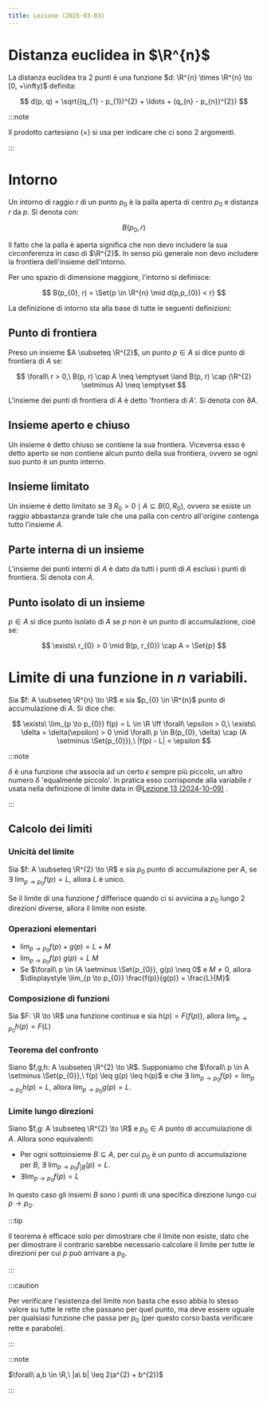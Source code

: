 ```yaml
---
title: Lezione (2025-03-03)
---
```


# Distanza euclidea in $\R^{n}$

La distanza euclidea tra 2 punti è una funzione
$d: \R^{n} \times \R^{n} \to [0, +\infty)$ definita:

$$
d(p, q) = \sqrt{(q_{1} - p_{1})^{2} + \ldots + (q_{n} - p_{n})^{2}}
$$

:::note

Il prodotto cartesiano ($\times$) si usa per indicare che ci sono 2 argomenti.

:::

# Intorno

Un intorno di raggio $r$ di un punto $p_{0}$ è la palla aperta di centro $p_{0}$
e distanza $r$ da $p$. Si denota con:

$$
B(p_{0}, r)
$$

<!-- ![Intorno di p0 in R^3](uploads/95e5342c-9c9b-4504-8588-8372b290017a/d02f4724-a31c-4f4a-a230-084004ad7d66/Screenshot_20250319_180903.png " =726x331") -->

Il fatto che la palla è aperta significa che non devo includere la sua
circonferenza in caso di $\R^{2}$. In senso più generale non devo includere la
frontiera dell'insieme dell'intorno.

Per uno spazio di dimensione maggiore, l'intorno si definisce:

$$
B(p_{0}, r) = \Set{p \in \R^{n} \mid d(p,p_{0}) < r}
$$

La definizione di intorno sta alla base di tutte le seguenti definizioni:

## Punto di frontiera

Preso un insieme $A \subseteq \R^{2}$, un punto $p \in A$ si dice punto di
frontiera di $A$ se:

$$
\forall\ r > 0,\ B(p, r) \cap A \neq \emptyset \land B(p, r) \cap (\R^{2} \setminus A) \neq \emptyset
$$

L'insieme dei punti di frontiera di $A$ è detto 'frontiera di $A$'. Si denota
con $\partial A$.

## Insieme aperto e chiuso

Un insieme è detto chiuso se contiene la sua frontiera. Viceversa esso è detto
aperto se non contiene alcun punto della sua frontiera, ovvero se ogni suo punto
è un punto interno.

## Insieme limitato

Un insieme è detto limitato se
$\exists\ R_{0} > 0 \mid A \subseteq B(0, R_{0})$, ovvero se esiste un raggio
abbastanza grande tale che una palla con centro all'origine contenga tutto
l'insieme $A$.

## Parte interna di un insieme

L'insieme dei punti interni di $A$ è dato da tutti i punti di $A$ esclusi i
punti di frontiera. Si denota con $\dot{A}$.

## Punto isolato di un insieme

$p \in A$ si dice punto isolato di $A$ se $p$ non è un punto di accumulazione,
cioè se:

$$
\exists\ r_{0} > 0 \mid B(p, r_{0}) \cap A = \Set{p}
$$

# Limite di una funzione in $n$ variabili.

Sia $f: A \subseteq \R^{n} \to \R$ e sia $p_{0} \in \R^{n}$ punto di
accumulazione di $A$. Si dice che:

$$
\exists\ \lim_{p \to p_{0}} f(p) = L \in \R \iff \forall\ \epsilon > 0,\  \exists\ \delta = \delta(\epsilon) > 0 \mid \forall\ p \in B(p_{0}, \delta) \cap (A \setminus \Set{p_{0}}),\ |f(p) - L| < \epsilon
$$

:::note

$\delta$ è una funzione che associa ad un certo $\epsilon$ sempre più piccolo,
un altro numero $\delta$ 'equalmente piccolo'. In pratica esso corrisponde alla
variabile $r$ usata nella definizione di limite data in
@[Lezione 13 (2024-10-09)](mention://7a5cfe85-756e-4795-9a34-0a853ae287cc/document/be4338bc-db75-4173-858a-a9cbf38ea0e4)
.

:::

## Calcolo dei limiti

### Unicità del limite

Sia $f: A \subseteq \R^{2} \to \R$ e sia $p_{0}$ punto di accumulazione per $A$,
se $\displaystyle \exists\ \lim_{p \to p_{0}} f(p) = L$, allora $L$ è unico.

Se il limite di una funzione $f$ differisce quando ci si avvicina a $p_{0}$
lungo 2 direzioni diverse, allora il limite non esiste.

### Operazioni elementari

- $\displaystyle \lim_{p \to p_{0}} f(p) + g(p) = L + M$
- $\displaystyle \lim_{p \to p_{0}} f(p)\ g(p) = L\ M$
- Se $\forall\ p \in (A \setminus \Set{p_{0}}, g(p) \neq 0$ e $M \neq 0$, allora
  $\displaystyle \lim_{p \to p_{0}} \frac{f(p)}{g(p)} = \frac{L}{M}$

### Composizione di funzioni

Sia $F: \R \to \R$ una funzione continua e sia $h(p) = F(f(p))$, allora
$\displaystyle \lim_{p \to p_{0}} h(p) = F(L)$

### Teorema del confronto

Siano $f,g,h: A \subseteq \R^{2} \to \R$. Supponiamo che
$\forall\ p \in A \setminus \Set{p_{0}},\ f(p) \leq g(p) \leq h(p)$ e che
$\displaystyle \exists\ \lim_{p \to p_{0}} f(p) = \lim_{p \to p_{0}} h(p) = L$,
allora $\displaystyle \lim_{p \to p_{0}} g(p) = L$.

### Limite lungo direzioni

Siano $f,g: A \subseteq \R^{2} \to \R$ e $p_{0} \in A$ punto di accumulazione di
$A$. Allora sono equivalenti:

- Per ogni sottoinsieme $B \subseteq A$, per cui $p_{0}$ è un punto di
  accumulazione per $B$,
  $\displaystyle \exists\ \lim_{p \to p_{0}} f_{\vert B} (p) = L$.
- $\displaystyle \exists \lim_{p \to p_{0}} f(p) = L$

In questo caso gli insiemi $B$ sono i punti di una specifica direzione lungo cui
$p \to p_{0}$.

:::tip

Il teorema è efficace solo per dimostrare che il limite non esiste, dato che per
dimostrare il contrario sarebbe necessario calcolare il limite per tutte le
direzioni per cui $p$ può arrivare a $p_{0}$.

:::

:::caution

Per verificare l'esistenza del limite non basta che esso abbia lo stesso valore
su tutte le rette che passano per quel punto, ma deve essere uguale per
qualsiasi funzione che passa per $p_{0}$ (per questo corso basta verificare
rette e parabole).

:::

:::note

$\forall\ a,b \in \R,\ |a\ b| \leq 2(a^{2} + b^{2})$

:::
